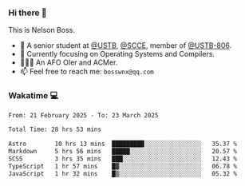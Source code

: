 ### Hi there 👋

<!--
**bosswnx/bosswnx** is a ✨ _special_ ✨ repository because its `README.md` (this file) appears on your GitHub profile.

Here are some ideas to get you started:

- 🔭 I’m currently working on ...
- 🌱 I’m currently learning ...
- 👯 I’m looking to collaborate on ...
- 🤔 I’m looking for help with ...
- 💬 Ask me about ...
- 📫 How to reach me: ...
- 😄 Pronouns: ...
- ⚡ Fun fact: ...
-->

This is Nelson Boss.

- 🏫 A senior student at [@USTB](https://www.ustb.edu.cn/), [@SCCE](https://scce.ustb.edu.cn/), member of [@USTB-806](https://ustb-806.github.io/).
- 🌱 Currently focusing on Operating Systems and Compilers.
- 🧑🏻‍💻 An AFO OIer and ACMer.
- 📫 Feel free to reach me: `bosswnx@qq.com`

### Wakatime 💻

<!--START_SECTION:waka-->

```txt
From: 21 February 2025 - To: 23 March 2025

Total Time: 28 hrs 53 mins

Astro        10 hrs 13 mins  █████████░░░░░░░░░░░░░░░░   35.37 %
Markdown     5 hrs 56 mins   █████░░░░░░░░░░░░░░░░░░░░   20.57 %
SCSS         3 hrs 35 mins   ███░░░░░░░░░░░░░░░░░░░░░░   12.43 %
TypeScript   1 hr 57 mins    █▓░░░░░░░░░░░░░░░░░░░░░░░   06.78 %
JavaScript   1 hr 32 mins    █▒░░░░░░░░░░░░░░░░░░░░░░░   05.32 %
```

<!--END_SECTION:waka-->
